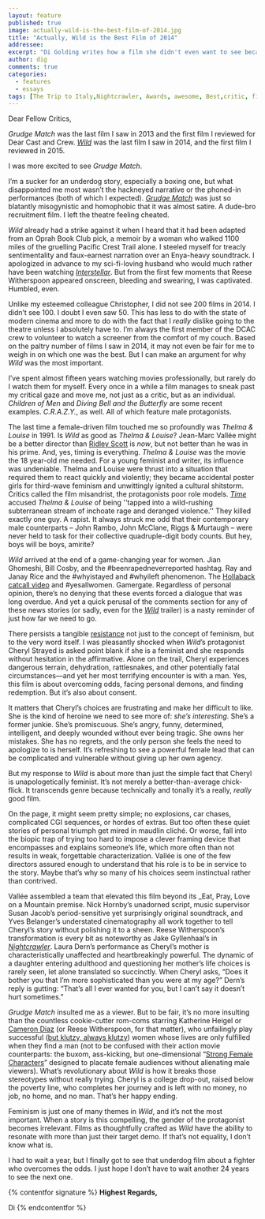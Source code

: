 ```yaml
---
layout: feature
published: true
image: actually-wild-is-the-best-film-of-2014.jpg
title: "Actually, Wild is the Best Film of 2014"
addressee: 
excerpt: "Di Golding writes how a film she didn't even want to see became her favourite of the year"
author: dig
comments: true
categories:
  - features
  - essays
tags: [The Trip to Italy,Nightcrawler, Awards, awesome, Best,critic, films, good, list, movies, Top films 2014, worst, year end]
---
```

Dear Fellow Critics, 

_Grudge Match_ was the last film I saw in 2013 and the first film I reviewed for Dear Cast and Crew. [_Wild_](http://www.dearcastandcrew.com/content/2015/1/4/wild.html) was the last film I saw in 2014, and the first film I reviewed in 2015. 

I was more excited to see _Grudge Match_. 

I’m a sucker for an underdog story, especially a boxing one, but what disappointed me most wasn’t the hackneyed narrative or the phoned-in performances (both of which I expected). [_Grudge Match_](http://www.dearcastandcrew.com/content/2013/12/19/grudge-match.html) was just so blatantly misogynistic and homophobic that it was almost satire. A dude-bro recruitment film. I left the theatre feeling cheated. 

_Wild_ already had a strike against it when I heard that it had been adapted from an Oprah Book Club pick, a memoir by a woman who walked 1100 miles of the gruelling Pacific Crest Trail alone. I steeled myself for treacly sentimentality and faux-earnest narration over an Enya-heavy soundtrack. I apologized in advance to my sci-fi-loving husband who would much rather have been watching [_Interstellar_](http://www.dearcastandcrew.com/content/2014/11/10/interstellar.html). But from the first few moments that Reese Witherspoon appeared onscreen, bleeding and swearing, I was captivated. Humbled, even.

Unlike my esteemed colleague Christopher, I did not see 200 films in 2014. I didn’t see 100. I doubt I even saw 50. This has less to do with the state of modern cinema and more to do with the fact that I _really_ dislike going to the theatre unless I absolutely have to. I’m always the first member of the DCAC crew to volunteer to watch a screener from the comfort of my couch. Based on the paltry number of films I saw in 2014, it may not even be fair for me to weigh in on which one was the best. But I can make an argument for why _Wild_ was the most important. 

I’ve spent almost fifteen years watching movies professionally, but rarely do I watch them for myself. Every once in a while a film manages to sneak past my critical gaze and move me, not just as a critic, but as an individual. _Children of Men_ and _Diving Bell and the Butterfly_ are some recent examples. _C.R.A.Z.Y._, as well. All of which feature male protagonists. 

The last time a female-driven film touched me so profoundly was _Thelma & Louise_ in 1991. Is _Wild_ as good as _Thelma & Louise_? Jean-Marc Vallée might be a better director than [Ridley Scott](http://www.dearcastandcrew.com/content/2014/12/12/exodus-gods-and-kings.html) is _now_, but not better than he was in his prime. And, yes, timing is everything. _Thelma & Louise_ was the movie the 18 year-old me needed. For a young feminist and writer, its influence was undeniable. Thelma and Louise were thrust into a situation that required them to react quickly and violently; they became accidental poster girls for third-wave feminism and unwittingly ignited a cultural shitstorm. Critics called the film misandrist, the protagonists poor role models. [_Time_](http://www.ew.com/ew/article/0,,287998,00.html) accused _Thelma & Louise_ of being ''tapped into a wild-rushing subterranean stream of inchoate rage and deranged violence.'' They killed exactly one guy. A rapist. It always struck me odd that their contemporary male counterparts – John Rambo, John McClane, Riggs & Murtaugh – were never held to task for their collective quadruple-digit body counts. But hey, boys will be boys, amirite?

_Wild_ arrived at the end of a game-changing year for women. Jian Ghomeshi, Bill Cosby, and the #beenrapedneverreported hashtag. Ray and Janay Rice and the #whyistayed and #whyileft phenomenon. The [Hollaback catcall video](https://www.youtube.com/watch?v=b1XGPvbWn0A) and #yesallwomen. Gamergate. Regardless of personal opinion, there’s no denying that these events forced a dialogue that was long overdue. And yet a quick perusal of the comments section for any of these news stories (or sadly, even for the [_Wild_](https://www.youtube.com/watch?v=tn2-GSqPyl0) trailer) is a nasty reminder of just how far we need to go. 

There persists a tangible [resistance](http://womenagainstfeminism.tumblr.com/) not just to the concept of feminism, but to the very word itself. I was pleasantly shocked when _Wild_’s protagonist Cheryl Strayed is asked point blank if she is a feminist and she responds without hesitation in the affirmative. Alone on the trail, Cheryl experiences dangerous terrain, dehydration, rattlesnakes, and other potentially fatal circumstances—and yet her most terrifying encounter is with a man. Yes, this film is about overcoming odds, facing personal demons, and finding redemption. But it’s also about consent.

It matters that Cheryl’s choices are frustrating and make her difficult to like. She is the kind of heroine we need to see more of: _she’s interesting_. She’s a former junkie. She’s promiscuous. She’s angry, funny, determined, intelligent, and deeply wounded without ever being tragic. She owns her mistakes. She has no regrets, and the only person she feels the need to apologize to is herself. It’s refreshing to see a powerful female lead that can be complicated and vulnerable without giving up her own agency.

But my response to _Wild_ is about more than just the simple fact that Cheryl is unapologetically feminist. It’s not merely a better-than-average chick-flick. It transcends genre because technically and tonally it’s a really, _really_ good film.  

On the page, it might seem pretty simple; no explosions, car chases, complicated CGI sequences, or hordes of extras. But too often these quiet stories of personal triumph get mired in maudlin cliché. Or worse, fall into the biopic trap of trying too hard to impose a clever framing device that encompasses and explains someone’s life, which more often than not results in weak, forgettable characterization. Vallée is one of the few directors assured enough to understand that his role is to be in service to the story. Maybe that’s why so many of his choices seem instinctual rather than contrived. 

Vallée assembled a team that elevated this film beyond its _Eat, Pray, Love on a Mountain premise. Nick Hornby’s unadorned script, music supervisor Susan Jacob’s period-sensitive yet surprisingly original soundtrack, and Yves Belanger’s understated cinematography all work together to tell Cheryl’s story without polishing it to a sheen. Reese Witherspoon’s transformation is every bit as noteworthy as Jake Gyllenhaal’s in [_Nightcrawler_](http://www.dearcastandcrew.com/content/2014/10/29/nightcrawler.html). Laura Dern’s performance as Cheryl’s mother is characteristically unaffected and heartbreakingly powerful. The dynamic of a daughter entering adulthood and questioning her mother’s life choices is rarely seen, let alone translated so succinctly. When Cheryl asks, “Does it bother you that I’m more sophisticated than you were at my age?” Dern’s reply is gutting: “That’s all I ever wanted for you, but I can’t say it doesn’t hurt sometimes.” 

_Grudge Match_ insulted me as a viewer. But to be fair, it’s no more insulting than the countless cookie-cutter rom-coms starring Katherine Heigel or [Cameron Diaz](http://www.dearcastandcrew.com/content/2014/4/29/the-other-woman.html) (or Reese Witherspoon, for that matter), who unfailingly play successful ([but klutzy, always klutzy](http://www.newyorker.com/magazine/2011/10/03/flick-chicks)) women whose lives are only fulfilled when they find a man (not to be confused with their action movie counterparts: the buxom, ass-kicking, but one-dimensional “[Strong Female Characters](https://thedissolve.com/features/exposition/618-were-losing-all-our-strong-female-characters-to-tr/)” designed to placate female audiences without alienating male viewers). What’s revolutionary about _Wild_ is how it breaks those stereotypes without really trying. Cheryl is a college drop-out, raised below the poverty line, who completes her journey and is left with no money, no job, no home, and no man. That’s her happy ending. 

Feminism is just one of many themes in _Wild_, and it’s not the most important. When a story is this compelling, the gender of the protagonist becomes irrelevant. Films as thoughtfully crafted as _Wild_ have the ability to resonate with more than just their target demo. If that’s not equality, I don’t know what is.

I had to wait a year, but I finally got to see that underdog film about a fighter who overcomes the odds. I just hope I don’t have to wait another 24 years to see the next one.

{% contentfor signature %}
**Highest Regards,**

Di
{% endcontentfor %}